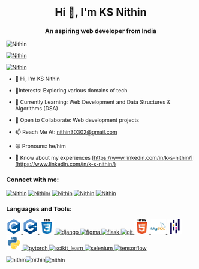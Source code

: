 
<h1 align="center">Hi 👋, I'm KS Nithin </h1>
<h3 align="center"> An aspiring web developer from India</h3>

<p align="left"> <img src="https://camo.githubusercontent.com/a446eb1186e88585667899408550ecb9462ef0dbaa7fb8b7adfd64bbc2ee28a2/68747470733a2f2f6b6f6d617265762e636f6d2f67687076632f3f757365726e616d653d696e73616e656a736b266c6162656c3d50726f66696c65253230766965777326636f6c6f723d306537356236267374796c653d666c6174" alt="Nithin" /> </p>

<p align="left"> <a href="https://github.com/ryo-ma/github-profile-trophy"><img src="https://github-profile-trophy.vercel.app/?username=Nithin0620" alt="Nithin" /></a> </p>


<p align="left"> <a href="https://www.linkedin.com/in/k-s-nithin/" target="blank"><img src="https://img.shields.io/badge/Connect%20With%20Me-008000" alt="Nithin" /></a> </p>

- 👋 Hi, I’m KS Nithin 

- 👀Interests: Exploring various domains of tech 

- 🌱 Currently Learning: Web Development and Data Structures & Algorithms (DSA) 

- 💞️ Open to Collaborate: Web development projects 

- 📫 Reach Me At: nithin30302@gmail.com 
  
- 😄 Pronouns: he/him

- 📄 Know about my experiences [https://www.linkedin.com/in/k-s-nithin/](https://www.linkedin.com/in/k-s-nithin/)

<h3 align="left">Connect with me:</h3>
<p align="left">
<a href="https://x.com/NITHIN_006" target="blank"><img align="center" src="https://raw.githubusercontent.com/rahuldkjain/github-profile-readme-generator/master/src/images/icons/Social/twitter.svg" alt="Nithin" height="30" width="40" /></a>
<a href="https://www.linkedin.com/in/k-s-nithin/" target="blank"><img align="center" src="https://raw.githubusercontent.com/rahuldkjain/github-profile-readme-generator/master/src/images/icons/Social/linked-in-alt.svg" alt="Nithin/" height="30" width="40" /></a>
<a href="https://www.instagram.com/_nithin_0620/" target="blank"><img align="center" src="https://raw.githubusercontent.com/rahuldkjain/github-profile-readme-generator/master/src/images/icons/Social/instagram.svg" alt="Nithin" height="30" width="40" /></a>
<a href="https://www.hackerrank.com/profile/nithin30302" target="blank"><img align="center" src="https://raw.githubusercontent.com/rahuldkjain/github-profile-readme-generator/master/src/images/icons/Social/hackerrank.svg" alt="Nithin" height="30" width="40" /></a>
<a href="https://leetcode.com/u/Nithin0620/" target="blank"><img align="center" src="https://raw.githubusercontent.com/rahuldkjain/github-profile-readme-generator/master/src/images/icons/Social/leet-code.svg" alt="Nithin" height="30" width="40" /></a>
</p>

<h3 align="left">Languages and Tools:</h3>
<p align="left"> <a href="https://www.cprogramming.com/" target="_blank" rel="noreferrer"> <img src="https://raw.githubusercontent.com/devicons/devicon/master/icons/c/c-original.svg" alt="c" width="40" height="40"/> </a> <a href="https://www.w3schools.com/cpp/" target="_blank" rel="noreferrer"> <img src="https://raw.githubusercontent.com/devicons/devicon/master/icons/cplusplus/cplusplus-original.svg" alt="cplusplus" width="40" height="40"/> </a> <a href="https://www.w3schools.com/css/" target="_blank" rel="noreferrer"> <img src="https://raw.githubusercontent.com/devicons/devicon/master/icons/css3/css3-original-wordmark.svg" alt="css3" width="40" height="40"/> </a> <a href="https://www.djangoproject.com/" target="_blank" rel="noreferrer"> <img src="https://cdn.worldvectorlogo.com/logos/django.svg" alt="django" width="40" height="40"/> </a> <a href="https://www.figma.com/" target="_blank" rel="noreferrer"> <img src="https://www.vectorlogo.zone/logos/figma/figma-icon.svg" alt="figma" width="40" height="40"/> </a> <a href="https://flask.palletsprojects.com/" target="_blank" rel="noreferrer"> <img src="https://www.vectorlogo.zone/logos/pocoo_flask/pocoo_flask-icon.svg" alt="flask" width="40" height="40"/> </a> <a href="https://git-scm.com/" target="_blank" rel="noreferrer"> <img src="https://www.vectorlogo.zone/logos/git-scm/git-scm-icon.svg" alt="git" width="40" height="40"/> </a> <a href="https://www.w3.org/html/" target="_blank" rel="noreferrer"> <img src="https://raw.githubusercontent.com/devicons/devicon/master/icons/html5/html5-original-wordmark.svg" alt="html5" width="40" height="40"/> </a> <a href="https://www.mysql.com/" target="_blank" rel="noreferrer"> <img src="https://raw.githubusercontent.com/devicons/devicon/master/icons/mysql/mysql-original-wordmark.svg" alt="mysql" width="40" height="40"/> </a> <a href="https://pandas.pydata.org/" target="_blank" rel="noreferrer"> <img src="https://raw.githubusercontent.com/devicons/devicon/2ae2a900d2f041da66e950e4d48052658d850630/icons/pandas/pandas-original.svg" alt="pandas" width="40" height="40"/> </a> <a href="https://www.python.org" target="_blank" rel="noreferrer"> <img src="https://raw.githubusercontent.com/devicons/devicon/master/icons/python/python-original.svg" alt="python" width="40" height="40"/> </a> <a href="https://pytorch.org/" target="_blank" rel="noreferrer"> <img src="https://www.vectorlogo.zone/logos/pytorch/pytorch-icon.svg" alt="pytorch" width="40" height="40"/> </a> <a href="https://scikit-learn.org/" target="_blank" rel="noreferrer"> <img src="https://upload.wikimedia.org/wikipedia/commons/0/05/Scikit_learn_logo_small.svg" alt="scikit_learn" width="40" height="40"/> </a> <a href="https://www.selenium.dev" target="_blank" rel="noreferrer"> <img src="https://raw.githubusercontent.com/detain/svg-logos/780f25886640cef088af994181646db2f6b1a3f8/svg/selenium-logo.svg" alt="selenium" width="40" height="40"/> </a> <a href="https://www.tensorflow.org" target="_blank" rel="noreferrer"> <img src="https://www.vectorlogo.zone/logos/tensorflow/tensorflow-icon.svg" alt="tensorflow" width="40" height="40"/> </a> </p>

<p><img align="left" src="https://github-readme-stats.vercel.app/api/top-langs?username=Nithin0620&show_icons=true&locale=en&layout=compact" alt="nithin" /></p>

<p><img align="left" src="https://github-readme-stats.vercel.app/api?username=Nithin0620&show_icons=true&theme=transparent" alt="nithin" /></p>

<p><img align="center" src="https://github-readme-streak-stats.herokuapp.com/?user=Nithin0620&" alt="nithin" /></p>
